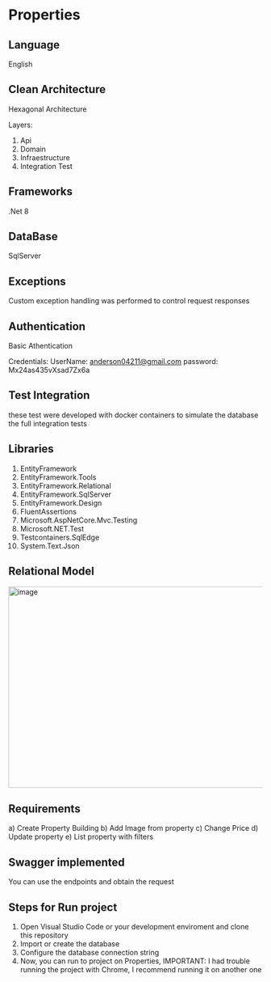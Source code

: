 # Properties

## Language
English

## Clean Architecture
Hexagonal Architecture

Layers:
1) Api
2) Domain
3) Infraestructure
4) Integration Test

## Frameworks
.Net 8

## DataBase
SqlServer

## Exceptions
Custom exception handling was performed to control request responses

## Authentication
Basic Athentication

Credentials:
UserName: anderson04211@gmail.com
password: Mx24as435vXsad7Zx6a

## Test Integration
these test were developed with docker containers to simulate the database the full integration tests

## Libraries
1) EntityFramework
2) EntityFramework.Tools
3) EntityFramework.Relational
4) EntityFramework.SqlServer
5) EntityFramework.Design
6) FluentAssertions
7) Microsoft.AspNetCore.Mvc.Testing
8) Microsoft.NET.Test
9) Testcontainers.SqlEdge
10) System.Text.Json

## Relational Model
<img width="811" height="398" alt="image" src="https://github.com/user-attachments/assets/83aa83d1-6fff-4f5d-abfb-23fb2bbcd77f" />

## Requirements

a)	Create Property Building 
b)	Add Image from property
c)	Change Price
d)	Update property
e)	List property  with filters

## Swagger implemented
You can use the endpoints and obtain the request

## Steps for Run project
1) Open Visual Studio Code or your development enviroment and clone this repository
2) Import or create the database
3) Configure the database connection string
4) Now, you can run to project on Properties, IMPORTANT: I had trouble running the project with Chrome, I recommend running it on another one
